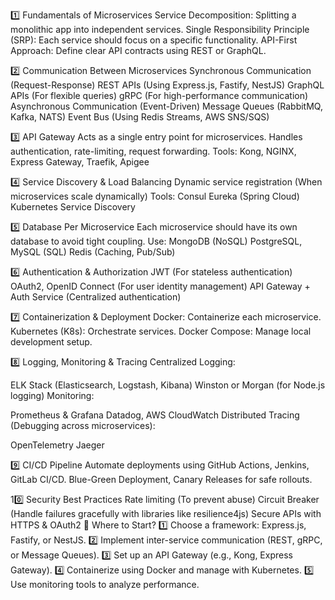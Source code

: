 1️⃣ Fundamentals of Microservices
Service Decomposition: Splitting a monolithic app into independent services.
Single Responsibility Principle (SRP): Each service should focus on a specific functionality.
API-First Approach: Define clear API contracts using REST or GraphQL.

2️⃣ Communication Between Microservices
Synchronous Communication (Request-Response)
REST APIs (Using Express.js, Fastify, NestJS)
GraphQL APIs (For flexible queries)
gRPC (For high-performance communication)
Asynchronous Communication (Event-Driven)
Message Queues (RabbitMQ, Kafka, NATS)
Event Bus (Using Redis Streams, AWS SNS/SQS)

3️⃣ API Gateway
Acts as a single entry point for microservices.
Handles authentication, rate-limiting, request forwarding.
Tools: Kong, NGINX, Express Gateway, Traefik, Apigee

4️⃣ Service Discovery & Load Balancing
Dynamic service registration (When microservices scale dynamically)
Tools:
Consul
Eureka (Spring Cloud)
Kubernetes Service Discovery

5️⃣ Database Per Microservice
Each microservice should have its own database to avoid tight coupling.
Use:
MongoDB (NoSQL)
PostgreSQL, MySQL (SQL)
Redis (Caching, Pub/Sub)

6️⃣ Authentication & Authorization
JWT (For stateless authentication)
OAuth2, OpenID Connect (For user identity management)
API Gateway + Auth Service (Centralized authentication)

7️⃣ Containerization & Deployment
Docker: Containerize each microservice.
Kubernetes (K8s): Orchestrate services.
Docker Compose: Manage local development setup.

8️⃣ Logging, Monitoring & Tracing
Centralized Logging:

ELK Stack (Elasticsearch, Logstash, Kibana)
Winston or Morgan (for Node.js logging)
Monitoring:

Prometheus & Grafana
Datadog, AWS CloudWatch
Distributed Tracing (Debugging across microservices):

OpenTelemetry
Jaeger

9️⃣ CI/CD Pipeline
Automate deployments using GitHub Actions, Jenkins, GitLab CI/CD.
Blue-Green Deployment, Canary Releases for safe rollouts.

10️⃣ Security Best Practices
Rate limiting (To prevent abuse)
Circuit Breaker (Handle failures gracefully with libraries like resilience4js)
Secure APIs with HTTPS & OAuth2
📌 Where to Start?
1️⃣ Choose a framework: Express.js, Fastify, or NestJS.
2️⃣ Implement inter-service communication (REST, gRPC, or Message Queues).
3️⃣ Set up an API Gateway (e.g., Kong, Express Gateway).
4️⃣ Containerize using Docker and manage with Kubernetes.
5️⃣ Use monitoring tools to analyze performance.
